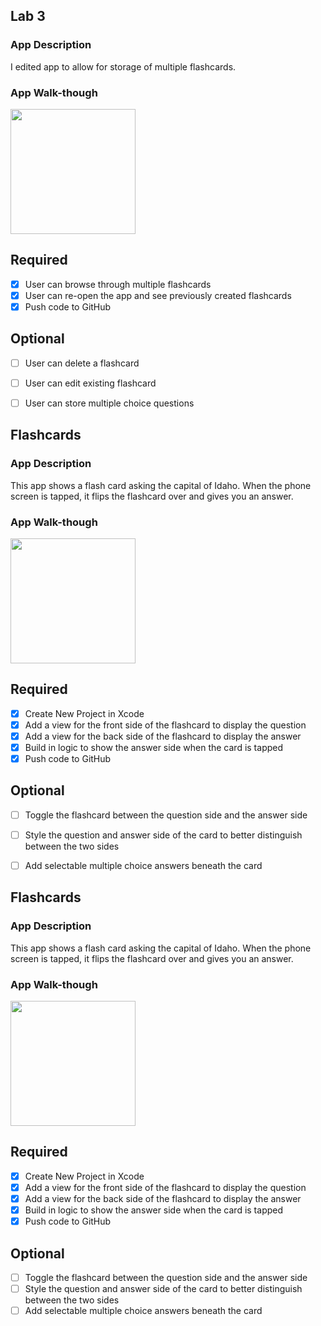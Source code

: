 ﻿## Lab 3

### App Description
I edited app to allow for storage of multiple flashcards.

### App Walk-though
<img src="http://g.recordit.co/weSiBf7iJ9.gif" width=200><br>


## Required
- [x] User can browse through multiple flashcards
- [x] User can re-open the app and see previously created flashcards
- [x] Push code to GitHub
## Optional
- [ ] User can delete a flashcard
- [ ] User can edit existing flashcard
- [ ] User can store multiple choice questions
 
 
 
 ## Flashcards

### App Description
This app shows a flash card asking the capital of Idaho. When the phone screen is tapped, it flips the flashcard over and gives you an answer.

### App Walk-though

<img src="http://g.recordit.co/N2VKT9iNvQ.gif" width=200><br>


## Required
- [x] Create New Project in Xcode
- [x] Add a view for the front side of the flashcard to display the question
- [x] Add a view for the back side of the flashcard to display the answer
- [x] Build in logic to show the answer side when the card is tapped
- [x] Push code to GitHub
## Optional
- [ ] Toggle the flashcard between the question side and the answer side
- [ ] Style the question and answer side of the card to better distinguish between the two sides
- [ ] Add selectable multiple choice answers beneath the card
 
 
 
 ## Flashcards

### App Description
This app shows a flash card asking the capital of Idaho. When the phone screen is tapped, it flips the flashcard over and gives you an answer.

### App Walk-though

<img src="http://g.recordit.co/N2VKT9iNvQ.gif" width=200><br>


## Required
- [x] Create New Project in Xcode
- [x] Add a view for the front side of the flashcard to display the question
- [x] Add a view for the back side of the flashcard to display the answer
- [x] Build in logic to show the answer side when the card is tapped
- [x] Push code to GitHub
## Optional
- [ ] Toggle the flashcard between the question side and the answer side
- [ ] Style the question and answer side of the card to better distinguish between the two sides
- [ ] Add selectable multiple choice answers beneath the card
